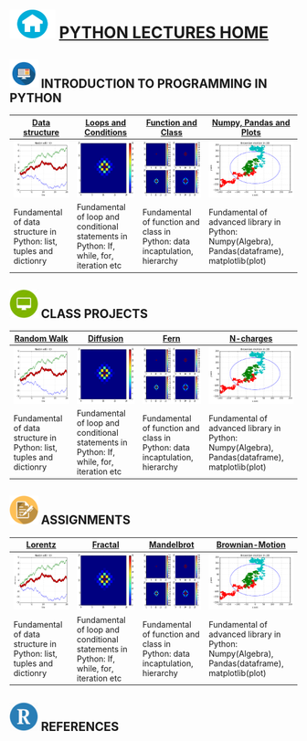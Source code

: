 

# <img src = "sample/home.png" width="80" height="50" /> [PYTHON LECTURES HOME](https://datafiction.github.io/)




##  <img src = "sample/lecture.png" width="50" height="50" />  INTRODUCTION TO PROGRAMMING IN PYTHON

|  [Data structure](sample/brownian.md)  | [Loops and Conditions](sample/brownian.md) | [Function and Class](sample/brownian.md)  | [Numpy, Pandas and Plots](sample/brownian.md) |
| --- | --- | --- | --- |
|<img src = "sample/output_8_0.png" width="150" height="100" /> | <img src = "sample/output_25_0.png" width="150" height="100" />  |<img src = "sample/output_29_0.png" width="150" height="100" /> | <img src = "sample/output_40_0.png" width="150" height="100" />| 
| Fundamental of data structure in Python: list, tuples and dictionry | Fundamental of loop and conditional statements in Python: If, while, for, iteration etc | Fundamental of function and class in Python: data incaptulation, hierarchy | Fundamental of advanced library in Python: Numpy(Algebra), Pandas(dataframe), matplotlib(plot) |


## <img src = "sample/project.png" width="50" height="50" />  CLASS PROJECTS

| [Random Walk](sample/brownian.md)  | [Diffusion](sample/brownian.md) | [Fern](sample/brownian.md)  | [N-charges](sample/brownian.md) |
| --- | --- | --- | --- |
|<img src = "sample/output_8_0.png" width="150" height="100" /> | <img src = "sample/output_25_0.png" width="150" height="100" />  |<img src = "sample/output_29_0.png" width="150" height="100" /> | <img src = "sample/output_40_0.png" width="150" height="100" />| 
| Fundamental of data structure in Python: list, tuples and dictionry | Fundamental of loop and conditional statements in Python: If, while, for, iteration etc | Fundamental of function and class in Python: data incaptulation, hierarchy | Fundamental of advanced library in Python: Numpy(Algebra), Pandas(dataframe), matplotlib(plot) |


## <img src = "sample/assign.png" width="50" height="50" />  ASSIGNMENTS

| [Lorentz](sample/brownian.md)  | [Fractal](sample/brownian.md) | [Mandelbrot](sample/brownian.md)  | [Brownian-Motion](sample/brownian.md) |
| --- | --- | --- | --- |
|<img src = "sample/output_8_0.png" width="150" height="100" /> | <img src = "sample/output_25_0.png" width="150" height="100" />  |<img src = "sample/output_29_0.png" width="150" height="100" /> | <img src = "sample/output_40_0.png" width="150" height="100" />| 
| Fundamental of data structure in Python: list, tuples and dictionry | Fundamental of loop and conditional statements in Python: If, while, for, iteration etc | Fundamental of function and class in Python: data incaptulation, hierarchy | Fundamental of advanced library in Python: Numpy(Algebra), Pandas(dataframe), matplotlib(plot) |


## <img src = "sample/R.png" width="50" height="50" /> REFERENCES





